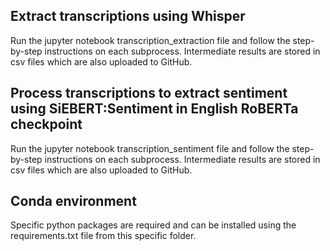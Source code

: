 ## Extract transcriptions using Whisper
Run the jupyter notebook transcription_extraction file and follow the step-by-step instructions on each subprocess. Intermediate results are stored in csv files which are also uploaded to GitHub.

## Process transcriptions to extract sentiment using SiEBERT:Sentiment in English RoBERTa checkpoint
Run the jupyter notebook transcription_sentiment file and follow the step-by-step instructions on each subprocess. Intermediate results are stored in csv files which are also uploaded to GitHub.

## Conda environment
Specific python packages are required and can be installed using the requirements.txt file from this specific folder. 


